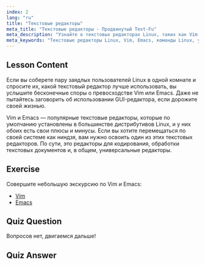 ```yaml
---
index: 2
lang: "ru"
title: "Текстовые редакторы"
meta_title: "Текстовые редакторы - Продвинутый Text-Fu"
meta_description: "Узнайте о текстовых редакторах Linux, таких как Vim и Emacs. Откройте для себя их использование и важность для навигации по системе. Начните свое путешествие по текстовым редакторам Linux!"
meta_keywords: "Текстовые редакторы Linux, Vim, Emacs, команды Linux, учебник Linux, Linux для начинающих, руководство по Linux"
---
```


## Lesson Content

Если вы соберете пару заядлых пользователей Linux в одной комнате и спросите их, какой текстовый редактор лучше использовать, вы услышите бесконечные споры о превосходстве Vim или Emacs. Даже не пытайтесь заговорить об использовании GUI-редактора, если дорожите своей жизнью.

Vim и Emacs — популярные текстовые редакторы, которые по умолчанию установлены в большинстве дистрибутивов Linux, и у них обоих есть свои плюсы и минусы. Если вы хотите перемещаться по своей системе как ниндзя, вам нужно освоить один из этих текстовых редакторов. По сути, это редакторы для кодирования, обработки текстовых документов и, в общем, универсальные редакторы.

## Exercise

Совершите небольшую экскурсию по Vim и Emacs:

- [Vim](http://www.vim.org/)
- [Emacs](https://www.gnu.org/software/emacs/)

## Quiz Question

Вопросов нет, двигаемся дальше!

## Quiz Answer
